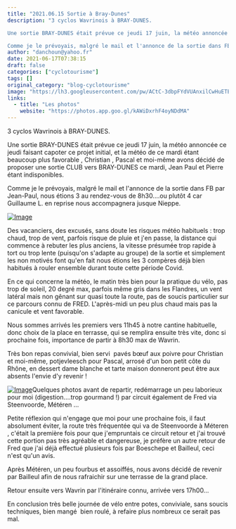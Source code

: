 ```yaml
---
title: "2021.06.15 Sortie à Bray-Dunes"
description: "3 cyclos Wavrinois à BRAY-DUNES.

Une sortie BRAY-DUNES était prévue ce jeudi 17 juin, la météo annoncée ce jeudi faisant capoter ce projet initial, et la météo de ce mardi étant beaucoup plus favorable , Christian , Pascal et moi-même avons décidé de proposer une sortie CLUB vers BRAY-DUNES ce mardi, Jean Paul et Pierre étant indisponibles.

Comme je le prévoyais, malgré le mail et l'annonce de la sortie dans FB par Jean-Paul, nous étions 3 au rendez-vous de 8h30....ou plutôt 4 car Guillaume L. en reprise nous accompagnera jusque Nieppe."
author: "danchoun@yahoo.fr"
date: 2021-06-17T07:38:15
draft: false
categories: ["cyclotourisme"]
tags: []
original_category: "blog-cyclotourisme"
image: "https://lh3.googleusercontent.com/pw/ACtC-3dbpFYdVUAnxilCwHuETE2qlbyvb4O2WEBguQ5aaGtdfe70QC8qsDqlK0FCfJu91k7pubvXKGNNJkXe0_-Mhl6dNN6vtx_ve1KI5Kfjzises_eBWgisVn8sqfvXZvmEw7G64JP8TgwgLn9N1hqkLIbdfg=w1219-h914-no?authuser=2"
links:
  - title: "Les photos"
    website: "https://photos.app.goo.gl/kAWiDxrhF4oyNDdMA"
---
```


3 cyclos Wavrinois à BRAY-DUNES.

Une sortie BRAY-DUNES était prévue ce jeudi 17 juin, la météo annoncée ce jeudi faisant capoter ce projet initial, et la météo de ce mardi étant beaucoup plus favorable , Christian , Pascal et moi-même avons décidé de proposer une sortie CLUB vers BRAY-DUNES ce mardi,&nbsp;Jean Paul et&nbsp;Pierre étant indisponibles.

Comme je le prévoyais, malgré le mail et l'annonce de la sortie dans FB par Jean-Paul, nous étions 3 au rendez-vous de 8h30....ou plutôt 4 car Guillaume L. en reprise nous accompagnera jusque Nieppe.

<!--more-->

[![Image](https://lh3.googleusercontent.com/ED5gZ5kzy4FI9W8MBhNJN6tR7YPkIgKvX-oK-OPykgM0wkMOZAG1rEAHecU3nNY6YA54Ja7xgk94B-oJc5kF63hIJx47wjnkxcboKUb_L97_hCsAcr174-A3nEwa0o7NIZYQGPLH1eTyEs2K-WrO4GtW_KXJ6JhnE1Ag7fmInmPj1zNHqXr5ZiA0soapzvgFNkh3VSsvT_kzZBh537gbM9cZFckvkgQTppL5Y7kZmHsfVqP_Ht9QaUozf2wMtc6dOTWN5MQg_d2dbdY1Lu2hzAkTZByHRaW4WLi4ixSabe9BXGAPnkKrFMtAv8dCDx8Ab57dUMBxH0mXZBUagJ0fyh_ZEzfdNYDS_PgIPfB08C3QrYiVNmrVqkzMgkpl1SOgt9IYO0D52pg46JJ8btUvKnUDxs7e0rEdFwyDNqQOYkotByJQFPEzGpWUSPj_u-vxB6w8Lg9-BVnhtAEeAZeIBG1EiZcmJuvv8tQH94bXpvdEr2Hfv_OfqBtuLCRgoGhCFAgsts3RfyCnONq469iRVI1LmZdWK9bZ0mMA3bs9dV6Edfzttt2lYf8i7RzcM8lncCKTOLQ3L0k2UPegiUR5I2MwtpSnXlWmkpUuobi0pSXp6_BHoEhl_-xKP-C7cAOwt_hAHdIABaReLKgYEM8zk_PTWDLBFN3_jnzIOVT9Kz0ZHj6WM4vyUSDvYHfWo7Kly_L9IQat8Ql0y76Ytv4am9Ja=w1219-h914-no?authuser=2)](https://lh3.googleusercontent.com/ED5gZ5kzy4FI9W8MBhNJN6tR7YPkIgKvX-oK-OPykgM0wkMOZAG1rEAHecU3nNY6YA54Ja7xgk94B-oJc5kF63hIJx47wjnkxcboKUb_L97_hCsAcr174-A3nEwa0o7NIZYQGPLH1eTyEs2K-WrO4GtW_KXJ6JhnE1Ag7fmInmPj1zNHqXr5ZiA0soapzvgFNkh3VSsvT_kzZBh537gbM9cZFckvkgQTppL5Y7kZmHsfVqP_Ht9QaUozf2wMtc6dOTWN5MQg_d2dbdY1Lu2hzAkTZByHRaW4WLi4ixSabe9BXGAPnkKrFMtAv8dCDx8Ab57dUMBxH0mXZBUagJ0fyh_ZEzfdNYDS_PgIPfB08C3QrYiVNmrVqkzMgkpl1SOgt9IYO0D52pg46JJ8btUvKnUDxs7e0rEdFwyDNqQOYkotByJQFPEzGpWUSPj_u-vxB6w8Lg9-BVnhtAEeAZeIBG1EiZcmJuvv8tQH94bXpvdEr2Hfv_OfqBtuLCRgoGhCFAgsts3RfyCnONq469iRVI1LmZdWK9bZ0mMA3bs9dV6Edfzttt2lYf8i7RzcM8lncCKTOLQ3L0k2UPegiUR5I2MwtpSnXlWmkpUuobi0pSXp6_BHoEhl_-xKP-C7cAOwt_hAHdIABaReLKgYEM8zk_PTWDLBFN3_jnzIOVT9Kz0ZHj6WM4vyUSDvYHfWo7Kly_L9IQat8Ql0y76Ytv4am9Ja=w1219-h914-no?authuser=2)

Des vacanciers, des excusés, sans doute les risques météo habituels : trop chaud, trop de vent, parfois risque de pluie et j'en passe, la distance qui commence à rebuter les plus anciens, la vitesse présumée trop rapide&nbsp;à tort&nbsp;ou trop lente&nbsp;(puisqu'on s'adapte au groupe) de la sortie et simplement les non motivés font qu'en fait nous étions les 3 compères déjà bien habitués à rouler ensemble durant toute cette période Covid.

En ce qui concerne la météo, le matin très bien pour la pratique du vélo, pas trop de soleil, 20 degré max, parfois même gris dans les Flandres, un vent latéral mais non gênant sur quasi toute la route, pas de soucis particulier sur ce parcours connu de FRED. L'après-midi un peu plus chaud mais pas la canicule et vent favorable.

Nous sommes arrivés les premiers vers 11h45 à notre cantine habituelle, donc choix de la place en terrasse, qui se remplira ensuite très vite, donc si prochaine fois, importance de partir à 8h30 max de Wavrin.

Très bon repas convivial, bien servi &nbsp;pavés bœuf aux poivre pour Christian et moi-même,&nbsp;potjevleesch pour Pascal, arrosé d'un bon petit côte du Rhône, en dessert dame blanche et tarte maison donneront peut être aux absents l'envie d'y revenir !

[![Image](https://lh3.googleusercontent.com/eMb_iEJSFp7qDSdIPJG6OHDplmBSSUUISjLpEuHM1Jkg18SP9T71UQETHDUM8k2Yk2mbaBrOLMdIrANY3ZK0utI33O8JZiqmsauJ7ru-s4W48ELOLKIA8ekgQV2zQvdeIoLdWH0VgKY_PUcriLtBGtNZ55VetXtiDHPZaS0v37fFlpUhkrH0xeby5ztPEsGEpjss8iNj01JbRVvRcH2p8YNmYqu1wCcsxzwzlZVCvRpuTIbckuZzMLl16UGVk2sCVh8Hm8_3C76lUv_M0r8PFQohSolju0X2F7rz0bKLMmPd7eFcE7dK_AMEkaN4Uhb9m4ribSmsAylN2AuRzUiDrgBOPCjdFRkuJ5AEZsdxk7rcoe32Ariv1-0q-bvT2uXlqDj5rD_LDqSwUtv-Arps4D_ne9n-9_Tt3RkckCoH6-Lz_Ej9tfBM337euu-nkyByKz2XRHnk4qQyqm99gMJhtbB197urhz2oczhU-UnLJ2Io3Yc9Y5TwLIYJiUnP8vD4F0JJIjStrTk8Hy1O1cMZM1vglGeTCuwMmU_K4KlVW3uPf4zwge1Gc0M7BqFopZAQ4YOZL4XqCI4_8IlKISzd2g2olCo9Y01Fan69q26xj_A_ymsl4U7oCeE4Cl5xnccFCZTa0aQYklXs4PjBjSB2_nmGz9cVZG-sFEi4lO0sA3F7bONcBNGL7GAMfLBJFPMKMMckP9JRGsQxK5vkP4WG3-eV=w1219-h914-no?authuser=2)](https://lh3.googleusercontent.com/eMb_iEJSFp7qDSdIPJG6OHDplmBSSUUISjLpEuHM1Jkg18SP9T71UQETHDUM8k2Yk2mbaBrOLMdIrANY3ZK0utI33O8JZiqmsauJ7ru-s4W48ELOLKIA8ekgQV2zQvdeIoLdWH0VgKY_PUcriLtBGtNZ55VetXtiDHPZaS0v37fFlpUhkrH0xeby5ztPEsGEpjss8iNj01JbRVvRcH2p8YNmYqu1wCcsxzwzlZVCvRpuTIbckuZzMLl16UGVk2sCVh8Hm8_3C76lUv_M0r8PFQohSolju0X2F7rz0bKLMmPd7eFcE7dK_AMEkaN4Uhb9m4ribSmsAylN2AuRzUiDrgBOPCjdFRkuJ5AEZsdxk7rcoe32Ariv1-0q-bvT2uXlqDj5rD_LDqSwUtv-Arps4D_ne9n-9_Tt3RkckCoH6-Lz_Ej9tfBM337euu-nkyByKz2XRHnk4qQyqm99gMJhtbB197urhz2oczhU-UnLJ2Io3Yc9Y5TwLIYJiUnP8vD4F0JJIjStrTk8Hy1O1cMZM1vglGeTCuwMmU_K4KlVW3uPf4zwge1Gc0M7BqFopZAQ4YOZL4XqCI4_8IlKISzd2g2olCo9Y01Fan69q26xj_A_ymsl4U7oCeE4Cl5xnccFCZTa0aQYklXs4PjBjSB2_nmGz9cVZG-sFEi4lO0sA3F7bONcBNGL7GAMfLBJFPMKMMckP9JRGsQxK5vkP4WG3-eV=w1219-h914-no?authuser=2)Quelques photos avant de repartir, redémarrage un peu laborieux pour moi (digestion....trop gourmand !) par circuit également de Fred via Steenvoorde, Météren ...

Petite réflexion qui n'engage que moi pour une prochaine fois, il faut absolument éviter, la route très fréquentée qui va de Steenvoorde à Méteren , c'était la première fois pour que j'empruntais ce circuit retour et j'ai trouvé cette portion pas très agréable et dangereuse, je préfère un autre retour de Fred que j'ai déjà effectué plusieurs fois par Boeschepe et Bailleul, ceci n'est qu'un avis.

Après Météren, un peu fourbus et assoiffés, nous avons décidé de revenir par Bailleul afin de nous rafraichir sur une terrasse de la grand place.

Retour ensuite vers Wavrin par l'itinéraire connu, arrivée vers 17h00...

En conclusion très belle journée de vélo entre potes, conviviale, sans soucis techniques, bien mangé &nbsp;bien roulé, à refaire plus nombreux ce serait pas mal.